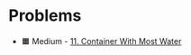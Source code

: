 # Problems
<!-- 
> **Total:** `130` \
> **Easy:** `91` \
> **Medium:** `38` \
> **Hard:** `1` -->

<!-- * 🟩 Easy - [1. Two Sum](<./1. Two Sum.md>)
* 🟧 Medium - [7. Reverse Integer](<./7. Reverse Integer.md>)
* 🟩 Easy - [9. Palindrome Number](<./9. Palindrome Number.md>) -->
* 🟧 Medium - [11. Container With Most Water](<./11. Container With Most Water.md>)
<!-- * 🟧 Medium - [12. Integer to Roman](<./12. Integer to Roman.md>)
* 🟩 Easy - [13. Roman to Integer](<./13. Roman to Integer.md>)
* 🟩 Easy - [14. Longest Common Prefix](<./14. Longest Common Prefix.md>)
* 🟧 Medium - [15. 3Sum](<./15. 3Sum.md>)
* 🟩 Easy - [20. Valid Parentheses](<./20. Valid Parentheses.md>)
* 🟩 Easy - [26. Remove Duplicates from Sorted Array](<./0026/26. Remove Duplicates from Sorted Array.md>)
* 🟩 Easy - [27. Remove Element](<./0027/27. Remove Element.md>)
* 🟩 Easy - [28. Find the Index of the First Occurrence in a String](<./28. Find the Index of the First Occurrence in a String.md>)
* 🟧 Medium - [48. Rotate Image](<./48. Rotate Image.md>)
* 🟧 Medium - [49. Group Anagrams](<./49. Group Anagrams.md>)
* 🟧 Medium - [54. Spiral Matrix](<./54. Spiral Matrix.md>)
* 🟧 Medium - [56. Merge Intervals](<./56. Merge Intervals.md>)
* 🟩 Easy - [66. Plus One](<./66. Plus One.md>)
* 🟩 Easy - [67. Add Binary](<./67. Add Binary.md>)
* 🟩 Easy - [69. Sqrt(x)](<./69. Sqrt(x).md>)
* 🟥 Hard - [76. Minimum Window Substring](<./76. Minimum Window Substring.md>)
* 🟧 Medium - [80. Remove Duplicates from Sorted Array II](<./0080/80. Remove Duplicates from Sorted Array II.md>)
* 🟩 Easy - [88. Merge Sorted Array](<./0088/88. Merge Sorted Array.md>)
* 🟩 Easy - [94. Binary Tree Inorder Traversal](<./94. Binary Tree Inorder Traversal.md>)
* 🟩 Easy - [118. Pascal's Triangle](<./118. Pascal's Triangle.md>)
* 🟩 Easy - [119. Pascal's Triangle II](<./119. Pascal's Triangle II.md>)
* 🟩 Easy - [121. Best Time to Buy and Sell Stock](<./121. Best Time to Buy and Sell Stock.md>)
* 🟩 Easy - [125. Valid Palindrome](<./125. Valid Palindrome.md>)
* 🟧 Medium - [148. Sort List](<./148. Sort List.md>)
* 🟧 Medium - [151. Reverse Words in a String](<./151. Reverse Words in a String.md>)
* 🟧 Medium - [167. Two Sum II - Input Array Is Sorted](<./167. Two Sum II - Input Array Is Sorted.md>)
* 🟩 Easy - [169. Majority Element](<./0169/169. Majority Element.md>)
* 🟧 Medium - [189. Rotate Array](<./0189/189. Rotate Array.md>)
* 🟩 Easy - [191. Number of 1 Bits](<./191. Number of 1 Bits.md>)
* 🟩 Easy - [197. Rising Temperature](<./197. Rising Temperature.md>)
* 🟧 Medium - [209. Minimum Size Subarray Sum](<./209. Minimum Size Subarray Sum.md>)
* 🟩 Easy - [217. Contains Duplicate](<./217. Contains Duplicate.md>)
* 🟩 Easy - [226. Invert Binary Tree](<./226. Invert Binary Tree.md>)
* 🟧 Medium - [238. Product of Array Except Self](<./238. Product of Array Except Self.md>)
* 🟩 Easy - [242. Valid Anagram](<./242. Valid Anagram.md>)
* 🟧 Medium - [279. Perfect Squares](<./279. Perfect Squares.md>)
* 🟩 Easy - [283. Move Zeroes](<./283. Move Zeroes.md>)
* 🟧 Medium - [300. Longest Increasing Subsequence](<./300. Longest Increasing Subsequence.md>)
* 🟩 Easy - [344. Reverse String](<./344. Reverse String.md>)
* 🟩 Easy - [345. Reverse Vowels of a String](<./345. Reverse Vowels of a String.md>)
* 🟧 Medium - [347. Top K Frequent Elements](<./347. Top K Frequent Elements.md>)
* 🟩 Easy - [367. Valid Perfect Square](<./367. Valid Perfect Square.md>)
* 🟧 Medium - [368. Largest Divisible Subset](<./368. Largest Divisible Subset.md>)
* 🟩 Easy - [383. Ransom Note](<./383. Ransom Note.md>)
* 🟩 Easy - [387. First Unique Character in a String](<./387. First Unique Character in a String.md>)
* 🟩 Easy - [392. Is Subsequence](<./392. Is Subsequence.md>)
* 🟩 Easy - [412. Fizz Buzz](<./412. Fizz Buzz.md>)
* 🟩 Easy - [414. Third Maximum Number](<./414. Third Maximum Number.md>)
* 🟧 Medium - [443. String Compression](<./443. String Compression.md>)
* 🟩 Easy - [448. Find All Numbers Disappeared in an Array](<./448. Find All Numbers Disappeared in an Array.md>)
* 🟧 Medium - [451. Sort Characters By Frequency](<./451. Sort Characters By Frequency.md>)
* 🟩 Easy - [455. Assign Cookies](<./455. Assign Cookies.md>)
* 🟩 Easy - [485. Max Consecutive Ones](<./485. Max Consecutive Ones.md>)
* 🟧 Medium - [498. Diagonal Traverse](<./498. Diagonal Traverse.md>)
* 🟩 Easy - [557. Reverse Words in a String III](<./557. Reverse Words in a String III.md>)
* 🟩 Easy - [561. Array Partition](<./561. Array Partition.md>)
* 🟩 Easy - [575. Distribute Candies](<./575. Distribute Candies.md>)
* 🟩 Easy - [605. Can Place Flowers](<./605. Can Place Flowers.md>)
* 🟩 Easy - [606. Construct String from Binary Tree](<./606. Construct String from Binary Tree.md>)
* 🟩 Easy - [620. Not Boring Movies](<./620. Not Boring Movies.md>)
* 🟧 Medium - [647. Palindromic Substrings](<./647. Palindromic Substrings.md>)
* 🟩 Easy - [661. Image Smoother](<./661. Image Smoother.md>)
* 🟩 Easy - [704. Binary Search](<./704. Binary Search.md>)
* 🟩 Easy - [724. Find Pivot Index](<./724. Find Pivot Index.md>)
* 🟩 Easy - [746. Min Cost Climbing Stairs](<./746. Min Cost Climbing Stairs.md>) 
* 🟩 Easy - [747. Largest Number At Least Twice of Others](<./747. Largest Number At Least Twice of Others.md>)
* 🟩 Easy - [867. Transpose Matrix](<./867. Transpose Matrix.md>)
* 🟩 Easy - [876. Middle of the Linked List](<./876. Middle of the Linked List.md>)
* 🟩 Easy - [905. Sort Array By Parity](<./905. Sort Array By Parity.md>)
* 🟩 Easy - [941. Valid Mountain Array](<./941. Valid Mountain Array.md>)
* 🟩 Easy - [977. Squares of a Sorted Array](<./977. Squares of a Sorted Array.md>)
* 🟧 Medium - [1043. Partition Array for Maximum Sum](<./1043. Partition Array for Maximum Sum.md>) 
* 🟩 Easy - [1071. Greatest Common Divisor of Strings](<./1071. Greatest Common Divisor of Strings.md>)
* 🟩 Easy - [1084. Sales Analysis III](<./1084. Sales Analysis III.md>)
* 🟩 Easy - [1089. Duplicate Zeros](<./1089. Duplicate Zeros.md>)
* 🟩 Easy - [1141. User Activity for the Past 30 Days I](<./1141. User Activity for the Past 30 Days I.md>)
* 🟩 Easy - [1148. Article Views I](<./1148. Article Views I.md>)
* 🟩 Easy - [1160. Find Words That Can Be Formed by Characters](<./1160. Find Words That Can Be Formed by Characters.md>)
* 🟩 Easy - [1251. Average Selling Price](<./1251. Average Selling Price.md>)
* 🟩 Easy - [1287. Element Appearing More Than 25% In Sorted Array](<./1287. Element Appearing More Than 25 In Sorted Array.md>)
* 🟧 Medium - [1291. Sequential Digits](<./1291. Sequential Digits.md>) 
* 🟩 Easy - [1295. Find Numbers with Even Number of Digits](<./1295. Find Numbers with Even Number of Digits.md>)
* 🟩 Easy - [1299. Replace Elements with Greatest Element on Right Side](<./1299. Replace Elements with Greatest Element on Right Side.md>)
* 🟩 Easy - [1342. Number of Steps to Reduce a Number to Zero](<./1342. Number of Steps to Reduce a Number to Zero.md>)
* 🟩 Easy - [1346. Check If N and Its Double Exist](<./1346. Check If N and Its Double Exist.md>)
* 🟩 Easy - [1422. Maximum Score After Splitting a String](<./1422. Maximum Score After Splitting a String.md>)
* 🟩 Easy - [1431. Kids With the Greatest Number of Candies](<./1431. Kids With the Greatest Number of Candies.md>)
* 🟩 Easy - [1436. Destination City](<./1436. Destination City.md>)
* 🟩 Easy - [1464. Maximum Product of Two Elements in an Array](<./1464. Maximum Product of Two Elements in an Array.md>)
* 🟩 Easy - [1480. Running Sum of 1d Array](<./1480. Running Sum of 1d Array.md>)
* 🟩 Easy - [1496. Path Crossing](<./1496. Path Crossing.md>)
* 🟧 Medium - [1551. Minimum Operations to Make Array Equal](<./1551. Minimum Operations to Make Array Equal.md>)
* 🟩 Easy - [1582. Special Positions in a Binary Matrix](<./1582. Special Positions in a Binary Matrix.md>)
* 🟧 Medium - [1637. Widest Vertical Area Between Two Points Containing No Points](<./1637. Widest Vertical Area Between Two Points Containing No Points.md>)
* 🟧 Medium - [1641. Count Sorted Vowel Strings](<./1641. Count Sorted Vowel Strings.md>)
* 🟩 Easy - [1662. Check If Two String Arrays are Equivalent](<./1662. Check If Two String Arrays are Equivalent.md>)
* 🟩 Easy - [1672. Richest Customer Wealth](<./1672. Richest Customer Wealth.md>)
* 🟩 Easy - [1688. Count of Matches in Tournament](<./1688. Count of Matches in Tournament.md>)
* 🟩 Easy - [1716. Calculate Money in Leetcode Bank](<./1716. Calculate Money in Leetcode Bank.md>)
* 🟩 Easy - [1768. Merge Strings Alternately](<./1768. Merge Strings Alternately.md>)
* 🟩 Easy - [1903. Largest Odd Number in String](<./1903. Largest Odd Number in String.md>)
* 🟩 Easy - [1913. Maximum Product Difference Between Two Pairs](<./1913. Maximum Product Difference Between Two Pairs.md>)
* 🟩 Easy - [2108. Find First Palindromic String in the Array](<./2108. Find First Palindromic String in the Array.md>)
* 🟩 Easy - [2119. A Number After a Double Reversal](<./2119. A Number After a Double Reversal.md>)
* 🟧 Medium - [2125. Number of Laser Beams in a Bank](<./2125. Number of Laser Beams in a Bank.md>)
* 🟩 Easy - [2129. Capitalize the Title](<./2129. Capitalize the Title.md>)
* 🟧 Medium - [2149. Rearrange Array Elements by Sign](<./2149. Rearrange Array Elements by Sign.md>)
* 🟧 Medium - [2221. Find Triangular Sum of an Array](<./2221. Find Triangular Sum of an Array.md>)
* 🟩 Easy - [2235. Add Two Integers](<./2235. Add Two Integers.md>)
* 🟩 Easy - [2236. Root Equals Sum of Children](<./2236. Root Equals Sum of Children.md>)
* 🟩 Easy - [2264. Largest 3-Same-Digit Number in String](<./2264. Largest 3-Same-Digit Number in String.md>)
* 🟩 Easy - [2351. First Letter to Appear Twice](<./2351. First Letter to Appear Twice.md>)
* 🟧 Medium - [2353. Design a Food Rating System](<./2353. Design a Food Rating System.md>)
* 🟧 Medium - [2396. Strictly Palindromic Number](<./2396. Strictly Palindromic Number.md>)
* 🟩 Easy - [2413. Smallest Even Multiple](<./2413. Smallest Even Multiple.md>)
* 🟧 Medium - [2442. Count Number of Distinct Integers After Reverse Operations](<./2442. Count Number of Distinct Integers After Reverse Operations.md>)
* 🟩 Easy - [2469. Convert the Temperature](<./2469. Convert the Temperature.md>)
* 🟧 Medium - [2482. Difference Between Ones and Zeros in Row and Column](<./2482. Difference Between Ones and Zeros in Row and Column.md>)
* 🟩 Easy - [2520. Count the Digits That Divide a Number](<./2520. Count the Digits That Divide a Number.md>)
* 🟩 Easy - [2544. Alternating Digit Sum](<./2544. Alternating Digit Sum.md>)
* 🟧 Medium - [2610. Convert an Array Into a 2D Array With Conditions](<./2610. Convert an Array Into a 2D Array With Conditions.md>)
* 🟩 Easy - [2651. Calculate Delayed Arrival Time](<./2651. Calculate Delayed Arrival Time.md>)
* 🟩 Easy - [2652. Sum Multiples](<./2652. Sum Multiples.md>)
* 🟩 Easy - [2706. Buy Two Chocolates](<./2706. Buy Two Chocolates.md>)
* 🟧 Medium - [2870. Minimum Number of Operations to Make Array Empty](<./2870. Minimum Number of Operations to Make Array Empty.md>)
* 🟧 Medium - [2966. Divide Array Into Arrays With Max Difference](<./2966. Divide Array Into Arrays With Max Difference.md>)
* 🟩 Easy - [3005. Count Elements With Maximum Frequency](<./3005. Count Elements With Maximum Frequency.md>) -->
